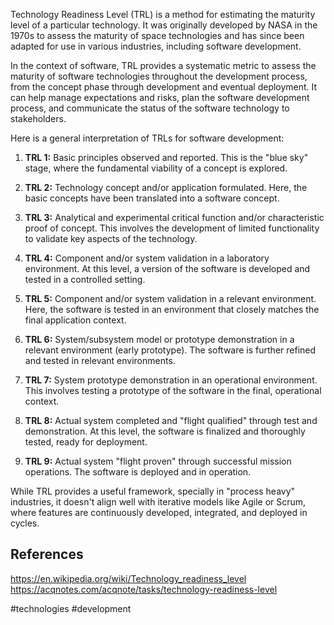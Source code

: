 
Technology Readiness Level (TRL) is a method for estimating the maturity level of a particular technology. It was originally developed by NASA in the 1970s to assess the maturity of space technologies and has since been adapted for use in various industries, including software development.

In the context of software, TRL provides a systematic metric to assess the maturity of software technologies throughout the development process, from the concept phase through development and eventual deployment. It can help manage expectations and risks, plan the software development process, and communicate the status of the software technology to stakeholders.

Here is a general interpretation of TRLs for software development:

1. **TRL 1:** Basic principles observed and reported. This is the "blue sky" stage, where the fundamental viability of a concept is explored.

2. **TRL 2:** Technology concept and/or application formulated. Here, the basic concepts have been translated into a software concept.

3. **TRL 3:** Analytical and experimental critical function and/or characteristic proof of concept. This involves the development of limited functionality to validate key aspects of the technology.

4. **TRL 4:** Component and/or system validation in a laboratory environment. At this level, a version of the software is developed and tested in a controlled setting.

5. **TRL 5:** Component and/or system validation in a relevant environment. Here, the software is tested in an environment that closely matches the final application context.

6. **TRL 6:** System/subsystem model or prototype demonstration in a relevant environment (early prototype). The software is further refined and tested in relevant environments.

7. **TRL 7:** System prototype demonstration in an operational environment. This involves testing a prototype of the software in the final, operational context.

8. **TRL 8:** Actual system completed and "flight qualified" through test and demonstration. At this level, the software is finalized and thoroughly tested, ready for deployment.

9. **TRL 9:** Actual system "flight proven" through successful mission operations. The software is deployed and in operation.

While TRL provides a useful framework, specially in "process heavy" industries, it doesn't align well with iterative models like Agile or Scrum, where features are continuously developed, integrated, and deployed in cycles.

## References

https://en.wikipedia.org/wiki/Technology_readiness_level
https://acqnotes.com/acqnote/tasks/technology-readiness-level

<!-- Keywords -->
#technologies #development
<!-- /Keywords -->
